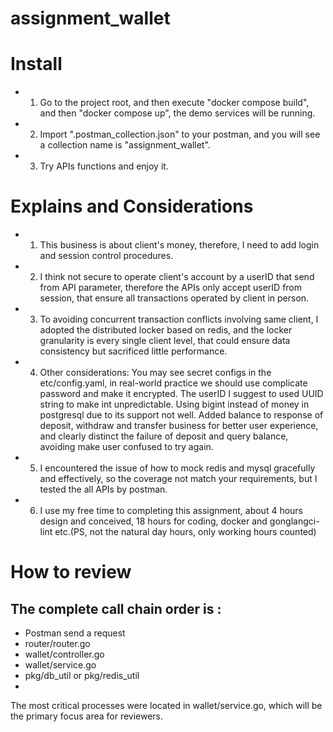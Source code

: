 # assignment_wallet



# Install

- 1. Go to the project root, and then execute "docker compose build", and then "docker compose up", the demo services will be running.

- 2. Import ".postman_collection.json" to your postman, and you will see a collection name is "assignment_wallet".

- 3. Try APIs functions and enjoy it.




# Explains and Considerations

- 1. This business is about client's money, therefore, I need to add login and session control procedures.

- 2. I think not secure to operate client's account by a userID that send from API parameter, therefore the APIs only accept userID from session, that ensure all transactions operated by client in person.

- 3. To avoiding concurrent transaction conflicts involving same client, I adopted the distributed locker based on redis, and the locker granularity is every single client level, that could ensure data consistency but sacrificed little performance.

- 4. Other considerations: You may see secret configs in the etc/config.yaml, in real-world practice we should use complicate password and make it encrypted. The userID I suggest to used UUID string to make int unpredictable. Using bigint instead of money in postgresql due to its support not well. Added balance to response of deposit, withdraw and transfer business for better user experience, and clearly distinct the failure of deposit and query balance, avoiding make user confused to try again.

- 5. I encountered the issue of how to  mock redis and mysql gracefully and effectively, so the coverage not match your requirements, but I tested the all APIs by postman.

- 6. I use my free time to completing this assignment, about 4 hours design and conceived, 18 hours for coding, docker and gonglangci-lint etc.(PS, not the natural day hours, only working hours counted)



# How to review

## The complete call chain order is :
- Postman send a request
- router/router.go
- wallet/controller.go
- wallet/service.go
- pkg/db_util or pkg/redis_util
- 
 The most critical processes were located in wallet/service.go, which will be the primary focus area for reviewers.


